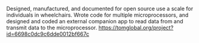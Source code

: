Designed, manufactured, and documented for open source use a scale for individuals in wheelchairs. 
Wrote code for multiple microprocessors, and designed and coded an external companion app to read data from and transmit data to the microprocessor. 
https://tomglobal.org/project?id=6698c0dc9c6dde0012bf667c
